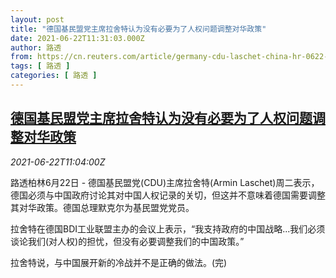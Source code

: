 ```yaml
---
layout: post
title: "德国基民盟党主席拉舍特认为没有必要为了人权问题调整对华政策"
date: 2021-06-22T11:31:03.000Z
author: 路透
from: https://cn.reuters.com/article/germany-cdu-laschet-china-hr-0622-idCNKCS2DY12V
tags: [ 路透 ]
categories: [ 路透 ]
---
```

<!--1624361463000-->
[德国基民盟党主席拉舍特认为没有必要为了人权问题调整对华政策](https://cn.reuters.com/article/germany-cdu-laschet-china-hr-0622-idCNKCS2DY12V)
------

<div>
<div><i>2021-06-22T11:04:00Z</i></div><p>路透柏林6月22日 - 德国基民盟党(CDU)主席拉舍特(Armin Laschet)周二表示，德国必须与中国政府讨论其对中国人权记录的关切，但这并不意味着德国需要调整其对华政策。德国总理默克尔为基民盟党党员。</p><p>拉舍特在德国BDI工业联盟主办的会议上表示，“我支持政府的中国战略...我们必须谈论我们(对人权)的担忧，但没有必要调整我们的中国政策。”</p><p>拉舍特说，与中国展开新的冷战并不是正确的做法。(完)</p>
</div>
